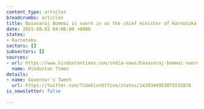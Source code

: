 ```yaml
---
content_type: articles
breadcrumbs: articles
title: Basavaraj Bommai is sworn in as the chief minister of Karnataka
date: 2021-08-03 04:00:00 +0000
states:
- Karnataka
sectors: []
subsectors: []
sources:
- url: https://www.hindustantimes.com/india-news/basavaraj-bommai-sworn-in-as-karnataka-chief-minister-101627453289299.html
  name: Hindustan Times
details:
- name: Governor's Tweet
  url: https://twitter.com/TcGehlotOffice/status/1420344953075535876
is_newsletter: false

---
```

